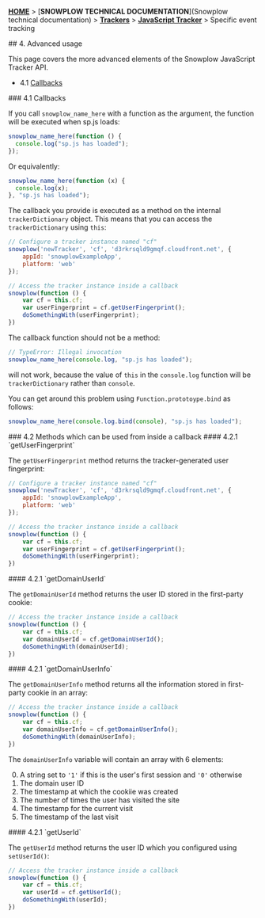 <a name="top" />

[**HOME**](Home) > [**SNOWPLOW TECHNICAL DOCUMENTATION**](Snowplow technical documentation) > [**Trackers**](trackers) > [**JavaScript Tracker**](Javascript-Tracker) > Specific event tracking

<a name="tracking-specific-events" />
## 4. Advanced usage

This page covers the more advanced elements of the Snowplow JavaScript Tracker API.

  - 4.1 [Callbacks](#callbacks)

<a name="callbacks" />
### 4.1 Callbacks

If you call `snowplow_name_here` with a function as the argument, the function will be executed when sp.js loads:

```javascript
snowplow_name_here(function () {
  console.log("sp.js has loaded");
});
```

Or equivalently:

```javascript
snowplow_name_here(function (x) {
  console.log(x);
}, "sp.js has loaded");
```

The callback you provide is executed as a method on the internal `trackerDictionary` object. This means that you can access the `trackerDictionary` using `this`:

```javascript
// Configure a tracker instance named "cf"
snowplow('newTracker', 'cf', 'd3rkrsqld9gmqf.cloudfront.net', {
	appId: 'snowplowExampleApp',
	platform: 'web'
});

// Access the tracker instance inside a callback
snowplow(function () {
	var cf = this.cf;
	var userFingerprint = cf.getUserFingerprint();
	doSomethingWith(userFingerprint);
})
```

The callback function should not be a method:

```javascript
// TypeError: Illegal invocation
snowplow_name_here(console.log, "sp.js has loaded");
```

will not work, because the value of `this` in the `console.log` function will be `trackerDictionary` rather than `console`.

You can get around this problem using `Function.prototoype.bind` as follows:

```javascript
snowplow_name_here(console.log.bind(console), "sp.js has loaded");
```

<a name="return-methods" />
### 4.2 Methods which can be used from inside a callback

<a name="get-user-fingerprint" />
#### 4.2.1 `getUserFingerprint`

The `getUserFingerprint` method returns the tracker-generated user fingerprint:

```javascript
// Configure a tracker instance named "cf"
snowplow('newTracker', 'cf', 'd3rkrsqld9gmqf.cloudfront.net', {
	appId: 'snowplowExampleApp',
	platform: 'web'
});

// Access the tracker instance inside a callback
snowplow(function () {
	var cf = this.cf;
	var userFingerprint = cf.getUserFingerprint();
	doSomethingWith(userFingerprint);
})
```

<a name="get-domain-user-id" />
#### 4.2.1 `getDomainUserId`

The `getDomainUserId` method returns the user ID stored in the first-party cookie:

```javascript
// Access the tracker instance inside a callback
snowplow(function () {
	var cf = this.cf;
	var domainUserId = cf.getDomainUserId();
	doSomethingWith(domainUserId);
})
```

<a name="get-domain-user-info" />
#### 4.2.1 `getDomainUserInfo`

The `getDomainUserInfo` method returns all the information stored in first-party cookie in an array:

```javascript
// Access the tracker instance inside a callback
snowplow(function () {
	var cf = this.cf;
	var domainUserInfo = cf.getDomainUserInfo();
	doSomethingWith(domainUserInfo);
})
```

The `domainUserInfo` variable will contain an array with 6 elements:

0. A string set to `'1'` if this is the user's first session and `'0'` otherwise
1. The domain user ID
2. The timestamp at which the cookiie was created
3. The number of times the user has visited the site
4. The timestamp for the current visit
5. The timestamp of the last visit

<a name="get-user-id" />
#### 4.2.1 `getUserId`

The `getUserId` method returns the user ID which you configured using `setUserId()`:

```javascript
// Access the tracker instance inside a callback
snowplow(function () {
	var cf = this.cf;
	var userId = cf.getUserId();
	doSomethingWith(userId);
})
```

